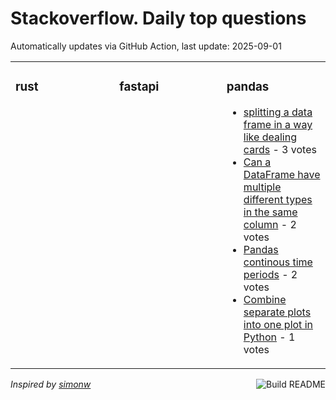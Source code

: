 # Stackoverflow. Daily top questions 

Automatically updates via GitHub Action, last update: <!-- date starts -->2025-09-01<!-- date ends -->


<table><tr><td valign="top" width="33%">

### rust
<!-- rust starts -->

<!-- rust ends -->
</td><td valign="top" width="34%">


### fastapi
<!-- fastapi starts -->

<!-- fastapi ends -->
</td><td valign="top" width="34%">


### pandas
<!-- pandas starts -->
* [splitting a data frame in a way like dealing cards](https://stackoverflow.com/questions/79751529/splitting-a-data-frame-in-a-way-like-dealing-cards) - 3 votes
* [Can a DataFrame have multiple different types in the same column](https://stackoverflow.com/questions/79751965/can-a-dataframe-have-multiple-different-types-in-the-same-column) - 2 votes
* [Pandas continous time periods](https://stackoverflow.com/questions/79752604/pandas-continous-time-periods) - 2 votes
* [Combine separate plots into one plot in Python](https://stackoverflow.com/questions/79751873/combine-separate-plots-into-one-plot-in-python) - 1 votes
<!-- pandas ends -->
</td></tr></table>

<a href="https://github.com/hp0404/hp0404/actions"><img src="https://github.com/hp0404/hp0404/workflows/Build%20README/badge.svg" align="right" alt="Build README"></a> <p>*Inspired by  [simonw](https://github.com/simonw/simonw)*</p>
